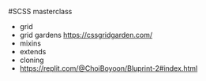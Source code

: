 #SCSS masterclass

* grid
* grid gardens https://cssgridgarden.com/
* mixins
* extends
* cloning
* https://replit.com/@ChoiBoyoon/Bluprint-2#index.html
